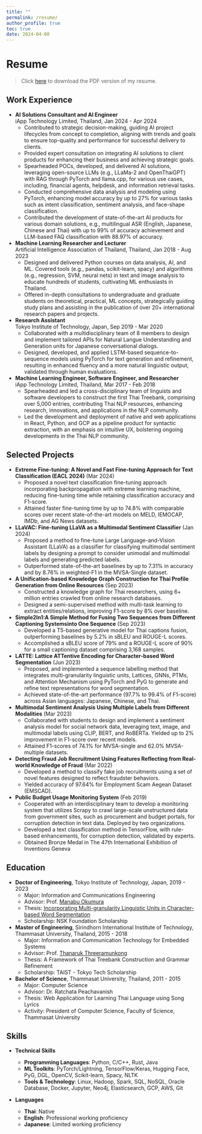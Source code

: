 ```yaml
---
title: ""
permalink: /resume/
author_profile: true
toc: true
date: 2024-04-08
---
```


# Resume
> Click [here](/assets/files/thodsaporn-chayintr-web-resume.pdf) to download the PDF version of my resume.

## Work Experience
- **AI Solutions Consultant and AI Engineer**  <br>iApp Technology Limited, Thailand, Jan 2024 - Apr 2024  
    - Contributed to strategic decision-making, guiding AI project lifecycles from concept to completion, aligning with trends and goals to ensure top-quality and performance for successful delivery to clients.
    - Provided expert consultation on integrating AI solutions to client products for enhancing their business and achieving strategic goals.
    - Spearheaded POCs, developed, and delivered AI solutions, leveraging open-source LLMs (e.g., LLaMa-2 and OpenThaiGPT) with RAG through PyTorch and llama.cpp, for various use cases, including, financial agents, helpdesk, and information retrieval tasks.
    - Conducted comprehensive data analysis and modeling using PyTorch, enhancing model accuracy by up to 27% for various tasks such as intent classification, sentiment analysis, and face-shape classification.
    - Contributed the development of state-of-the-art AI products for various domain solutions, e.g., multilingual ASR (English, Japanese, Chinese and Thai) with up to 99% of accuracy achievement and LLM-based FAQ classification with 88.97% of accuracy.
- **Machine Learning Researcher and Lecturer** <br>Artificial Intelligence Association of Thailand, Thailand, Jan 2018 - Aug 2023  
    - Designed and delivered Python courses on data analysis, AI, and ML. Covered tools (e.g., pandas, scikit-learn, spacy) and algorithms (e.g., regression, SVM, neural nets) in text and image analysis to educate hundreds of students, cultivating ML enthusiasts in Thailand.
    - Offered in-depth consultations to undergraduate and graduate students on theoretical, practical, ML concepts, strategically guiding study plans and assisting in the publication of over 20+ international research papers and projects.
- **Research Assistant** <br>Tokyo Institute of Technology, Japan, Sep 2019 - Mar 2020
    - Collaborated with a multidisciplinary team of 8 members to design and implement tailored APIs for Natural Langue Understanding and Generation units for Japanese conversational dialogs.
    - Designed, developed, and applied LSTM-based sequence-to-sequence models using PyTorch for text generation and refinement, resulting in enhanced fluency and a more natural linguistic output, validated through human evaluations.
- **Machine Learning Engineer, Software Engineer, and Researcher** <br>iApp Technology Limited, Thailand, Mar 2017 - Feb 2018
    - Spearheaded and led a cross-disciplinary team of linguists and software developers to construct the first Thai Treebank, comprising over 5,000 entries, contributing Thai NLP resources, enhancing research, innovations, and applications in the NLP community.
    - Led the development and deployment of native and web applications in React, Python, and GCP as a pipeline product for syntactic extraction, with an emphasis on intuitive UX, bolstering ongoing developments in the Thai NLP community.

## Selected Projects
- **Extreme Fine-tuning: A Novel and Fast Fine-tuning Approach for Text Classification (EACL 2024)** (Mar 2024)
    - Proposed a novel text classification fine-tuning approach incorporating backpropagation with extreme learning machine, reducing fine-tuning time while retaining classification accuracy and F1-score.
    - Attained faster fine-tuning time by up to 74.8% with comparable scores over recent state-of-the-art models on MELD, IEMOCAP, IMDb, and AG News datasets.
- **LLaVAC: Fine-tuning LLaVA as a Multimodal Sentiment Classifier** (Jan 2024)
    - Proposed a method to fine-tune Large Language-and-Vision Assistant (LLaVA) as a classifier for classifying multimodal sentiment labels by designing a prompt to consider unimodal and multimodal labels and generating predicted labels.
    - Outperformed state-of-the-art baselines by up to 7.31% in accuracy and by 8.76% in weighted-F1 in the MVSA-Single dataset.
- **A Unification-based Knowledge Graph Construction for Thai Profile Generation from Online Resources** (Sep 2023)
    - Constructed a knowledge graph for Thai researchers, using 6+ million entries crawled from online research databases.
    - Designed a semi-supervised method with multi-task learning to extract entities/relations, improving F1-score by 8% over baseline.
- **Simple2In1:A Simple Method for Fusing Two Sequences from Different Captioning Systemsinto One Sequence** (Sep 2023)
    - Developed a T5-based generative model for Thai captions fusion, outperforming baselines by 5.2% in sBLEU and ROUGE-L scores.
    - Accomplished a sBLEU score of 79% and a ROUGE-L score of 90% for a small captioning dataset comprising 3,168 samples.
- **LATTE: Lattice ATTentive Encoding for Character-based Word Segmentation** (Jun 2023)
    - Proposed, and implemented a sequence labelling method that integrates multi-granularity linguistic units, Lattices, GNNs, PTMs, and Attention Mechanism using PyTorch and PyG to generate and refine text representations for word segmentation.
    - Achieved state-of-the-art performance (97.7% to 99.4% of F1-score) across Asian languages: Japanese, Chinese, and Thai.
- **Multimodal Sentiment Analysis Using Multiple Labels from Different Modalities** (Mar 2023)
    - Collaborated with students to design and implement a sentiment analysis model for social network data, leveraging text, image, and multimodal labels using CLIP, BERT, and RoBERTa. Yielded up to 2% improvement in F1-score over recent models.
    - Attained F1-scores of 74.1% for MVSA-single and 62.0% MVSA-multiple datasets.
- **Detecting Fraud Job Recruitment Using Features Reflecting from Real-world Knowledge of Fraud** (Mar 2022)
    - Developed a method to classify fake job recruitments using a set of novel features designed to reflect fraudster behaviors.
    - Yielded accuracy of 97.64% for Employment Scam Aegean Dataset (EMSCAD).
- **Public Budget Usage Monitoring System** (Feb 2019)
    - Cooperated with an interdisciplinary team to develop a monitoring system that utilizes Scrapy to crawl large-scale unstructured data from government sites, such as procurement and budget portals, for corruption detection in text data. Deployed by two organizations.
    - Developed a text classification method in TensorFlow, with rule-based enhancements, for corruption detection, validated by experts.
    - Obtained Bronze Medal in The 47th International Exhibition of Inventions Geneva

## Education
- **Doctor of Engineering**, Tokyo Institute of Technology, Japan, 2019 - 2023
    - Major: Information and Communications Engineering
    - Advisor: Prof. [Manabu Okumura](http://www.lr.pi.titech.ac.jp/~oku/index-e.html)
    - Thesis: [Incorporating Multi-granularity Linguistic Units in Character-based Word Segmentation](https://t2r2.star.titech.ac.jp/cgi-bin/publicationinfo.cgi?q_publication_content_number=CTT100902372)
    - Scholarship: NSK Foundation Scholarship
- **Master of Engineering**, Sirindhorn International Institute of Technology, Thammasat University, Thailand, 2015 - 2018
    - Major: Information and Communication Technology for Embedded Systems
    - Advisor: Prof. [Thanaruk Threeramunkong](https://www.siit.tu.ac.th/page_bx.php?cid=106&cno=58&show=)
    - Thesis: A Framework of Thai Treebank Construction and Grammar Refinement 
    - Scholarship: TAIST - Tokyo Tech Scholarship
- **Bachelor of Science**, Thammasat University, Thailand, 2011 - 2015
    - Major: Computer Science
    - Advisor: Dr. Ratchata Peachavanish
    - Thesis: Web Application for Learning Thai Language using Song Lyrics
    - Activity: President of Computer Science, Faculty of Science, Thammasat University

## Skills
- **Technical Skills**
    - **Programming Languages**: Python, C/C++, Rust, Java
    - **ML Toolkits**: PyTorch/Lightning, TensorFlow/Keras, Hugging Face, PyG, DGL, OpenCV, Scikit-learn, Spacy, NLTK
    - **Tools & Technology**: Linux, Hadoop, Spark, SQL, NoSQL, Oracle Database, Docker, Jupyter, Neo4j, Elasticsearch, GCP, AWS, Git

- **Languages**
    - **Thai**: Native
    - **English**: Professional working proficiency
    - **Japanese**: Limited working proficiency